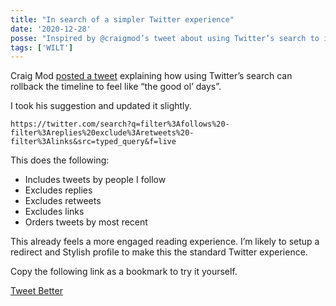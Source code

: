 ```yaml
---
title: "In search of a simpler Twitter experience"
date: '2020-12-28'
posse: "Inspired by @craigmod’s tweet about using Twitter’s search to improve the experience I had a bit of a play myself."
tags: ['WILT']
---
```


Craig Mod [posted a tweet](https://twitter.com/craigmod/status/1343210504378929152) explaining how using Twitter’s search can rollback the timeline to feel like “the good ol’ days”.

I took his suggestion and updated it slightly.

`https://twitter.com/search?q=filter%3Afollows%20-filter%3Areplies%20exclude%3Aretweets%20-filter%3Alinks&src=typed_query&f=live`

This does the following:

* Includes tweets by people I follow
* Excludes replies
* Excludes retweets
* Excludes links
* Orders tweets by most recent

This already feels a more engaged reading experience. I’m likely to setup a redirect and Stylish profile to make this the standard Twitter experience.

Copy the following link as a bookmark to try it yourself.

[Tweet Better](https://twitter.com/search?q=filter%3Afollows%20-filter%3Areplies%20exclude%3Aretweets%20-filter%3Alinks&src=typed_query&f=live)
